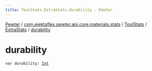 ```yaml
---
title: ToolStats.ExtraStats.durability - Pewter
---
```


[Pewter](../../../index.html) / [com.ejektaflex.pewter.api.core.materials.stats](../../index.html) / [ToolStats](../index.html) / [ExtraStats](index.html) / [durability](./durability.html)

# durability

`var durability: `[`Int`](https://kotlinlang.org/api/latest/jvm/stdlib/kotlin/-int/index.html)